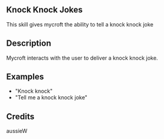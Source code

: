 ## Knock Knock Jokes
This skill gives mycroft the ability to tell a knock knock joke

## Description
Mycroft interacts with the user to deliver a knock knock joke.

## Examples
 - "Knock knock"
 - "Tell me a knock knock joke"


## Credits
aussieW


